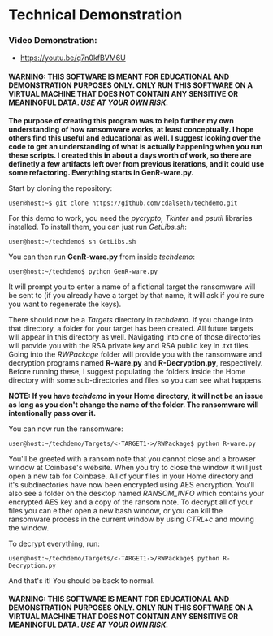 # Technical Demonstration

### Video Demonstration:
- https://youtu.be/q7n0kfBVM6U

#### WARNING: THIS SOFTWARE IS MEANT FOR EDUCATIONAL AND DEMONSTRATION PURPOSES ONLY. ONLY RUN THIS SOFTWARE ON A VIRTUAL MACHINE THAT DOES NOT CONTAIN ANY SENSITIVE OR MEANINGFUL DATA. *USE AT YOUR OWN RISK.*

**The purpose of creating this program was to help further my own understanding of how ransomware works, at least conceptually. I hope others find this useful and educational as well. I suggest looking over the code to get an understanding of what is actually happening when you run these scripts. I created this in about a days worth of work, so there are definetly a few artifacts left over from previous iterations, and it could use some refactoring. Everything starts in GenR-ware.py.** 

Start by cloning the repository:
```console
user@host:~$ git clone https://github.com/cdalseth/techdemo.git
```
For this demo to work, you need the *pycrypto, Tkinter* and *psutil* libraries installed. To install them, you can just run *GetLibs.sh*:
```console
user@host:~/techdemo$ sh GetLibs.sh
```
You can then run **GenR-ware.py** from inside *techdemo*:
```console
user@host:~/techdemo$ python GenR-ware.py
```
It will prompt you to enter a name of a fictional target the ransomware will be sent to (if you already have a target by that name, it will ask if you're sure you want to regenerate the keys).

There should now be a *Targets* directory in *techdemo*. If you change into that directory, a folder for your target has been created. All future targets will appear in this directory as well. Navigating into one of those directories will provide you with the RSA private key and RSA public key in .txt files. Going into the *RWPackage* folder will provide you with the ransomware and decryption programs named **R-ware.py** and **R-Decryption.py**, respectively. Before running these, I suggest populating the folders inside the Home directory with some sub-directories and files so you can see what happens. 

__NOTE: If you have *techdemo* in your Home directory, it will not be an issue as long as you don't change the name of the folder. The ransomware will intentionally pass over it.__ 

You can now run the ransomware:
```console
user@host:~/techdemo/Targets/<-TARGET1->/RWPackage$ python R-ware.py
```
You'll be greeted with a ransom note that you cannot close and a browser window at Coinbase's website. When you try to close the window it will just open a new tab for Coinbase. All of your files in your Home directory and it's subdirectories have now been encrypted using AES encryption. You'll also see a folder on the desktop named *RANSOM_INFO* which contains your encrypted AES key and a copy of the ransom note. To decrypt all of your files you can either open a new bash window, or you can kill the ransomware process in the current window by using *CTRL+c* and moving the window. 

To decrypt everything, run:
```console
user@host:~/techdemo/Targets/<-TARGET1->/RWPackage$ python R-Decryption.py
```

And that's it! You should be back to normal.

#### WARNING: THIS SOFTWARE IS MEANT FOR EDUCATIONAL AND DEMONSTRATION PURPOSES ONLY. ONLY RUN THIS SOFTWARE ON A VIRTUAL MACHINE THAT DOES NOT CONTAIN ANY SENSITIVE OR MEANINGFUL DATA. *USE AT YOUR OWN RISK.*
